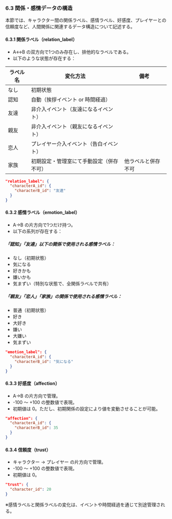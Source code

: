 ### 6.3 関係・感情データの構造

本節では、キャラクター間の関係ラベル、感情ラベル、好感度、プレイヤーとの信頼度など、人間関係に関連するデータ構造について記述する。

#### 6.3.1 関係ラベル（relation_label）

- A↔B の双方向で1つのみ存在し、排他的なラベルである。
- 以下のような状態が存在する：

| ラベル名 | 変化方法 | 備考 |
|----------|----------|------|
| なし     | 初期状態 |  |
| 認知     | 自動（挨拶イベント or 時間経過）|  |
| 友達     | 非介入イベント（友達になるイベント）|  |
| 親友     | 非介入イベント（親友になるイベント）|  |
| 恋人     | プレイヤー介入イベント（告白イベント）|  |
| 家族     | 初期設定・管理室にて手動設定（併存不可）| 他ラベルと併存不可 |

```json
"relation_label": {
  "characterA_id": {
    "characterB_id": "友達"
  }
}
```

#### 6.3.2 感情ラベル（emotion_label）

- A→B の片方向で1つだけ持つ。
- 以下の系列が存在する：

##### 「認知」「友達」以下の関係で使用される感情ラベル：
- なし（初期状態）
- 気になる
- 好きかも
- 嫌いかも
- 気まずい（特別な状態で、全関係ラベルで共有）

##### 「親友」「恋人」「家族」の関係で使用される感情ラベル：
- 普通（初期状態）
- 好き
- 大好き
- 嫌い
- 大嫌い
- 気まずい

```json
"emotion_label": {
  "characterA_id": {
    "characterB_id": "気になる"
  }
}
```

#### 6.3.3 好感度（affection）

- A→B の片方向で管理。
- -100 〜 +100 の整数値で表現。
- 初期値は 0。ただし、初期関係の設定により値を変動させることが可能。

```json
"affection": {
  "characterA_id": {
    "characterB_id": 35
  }
}
```

#### 6.3.4 信頼度（trust）

- キャラクター → プレイヤー の片方向で管理。
- -100 〜 +100 の整数値で表現。
- 初期値は 0。

```json
"trust": {
  "character_id": 20
}
```

※感情ラベルと関係ラベルの変化は、イベントや時間経過を通じて別途管理される。